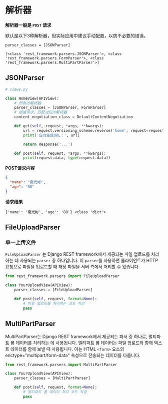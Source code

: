# 解析器

**解析器一般是 `POST` 请求**

默认是以下3种解析器，但实际应用中建议手动配置，以防不必要的错误。

`parser_classes = [JSONParser]`

```shell
[<class 'rest_framework.parsers.JSONParser'>, <class 'rest_framework.parsers.FormParser'>, <class 'rest_framework.parsers.MultiPartParser'>]
```

## JSONParser

```python
# views.py

class HomeView(APIView):
    # 所有的解析器
    parser_classes = [JSONParser, FormParser]
    # 根据请求，匹配对应的解析器
    content_negotiation_class = DefaultContentNegotiation

    def get(self, request, *args, **kwargs):
        url = request.versioning_scheme.reverse('home', request=request)
        print('反向生成URL：', url)

        return Response('...')

    def post(self, request, *args, **kwargs):
        print(request.data, type(request.data))
```

**POST请求内容**

```json
{
  "name": "南光彬",
  "age": "88"
}
```

**请求结果**

```shell
{'name': '南光彬', 'age': '88'} <class 'dict'>
```

## FileUploadParser

### 单一上传文件

`FileUploadParser` 는 Django REST framework에서 제공되는 파일 업로드를 처리하는 데 사용되는 `parser` 중 하나입니다. 이 `parser`를 사용하면 클라이언트가 HTTP
요청으로 파일을 업로드할 때
해당 파일을 서버 측에서 처리할 수 있습니다.

```python
from rest_framework.parsers import FileUploadParser

class YourUploadView(APIView):
    parser_classes = [FileUploadParser]

    def post(self, request, format=None):
        # 파일 업로드를 처리하는 코드 작성
        pass
```

## MultiPartParser

MultiPartParser는 Django REST framework에서 제공되는 파서 중 하나로, 멀티파트 폼 데이터를 처리하는 데 사용됩니다. 멀티파트 폼 데이터는 파일 업로드와 함께 텍스트 데이터를 함께 보낼
때 사용됩니다. 이는 HTML `<form>` 요소의 enctype="multipart/form-data" 속성으로 전송되는 데이터를 다룹니다.

```python
from rest_framework.parsers import MultiPartParser

class YourUploadView(APIView):
    parser_classes = [MultiPartParser]

    def post(self, request, format=None):
        # 멀티파트 폼 데이터 처리 코드 작성
        pass
```
